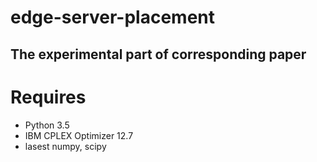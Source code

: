 edge-server-placement
===
The experimental part of corresponding paper
---
# Requires
- Python 3.5
- IBM CPLEX Optimizer 12.7
- lasest numpy, scipy
